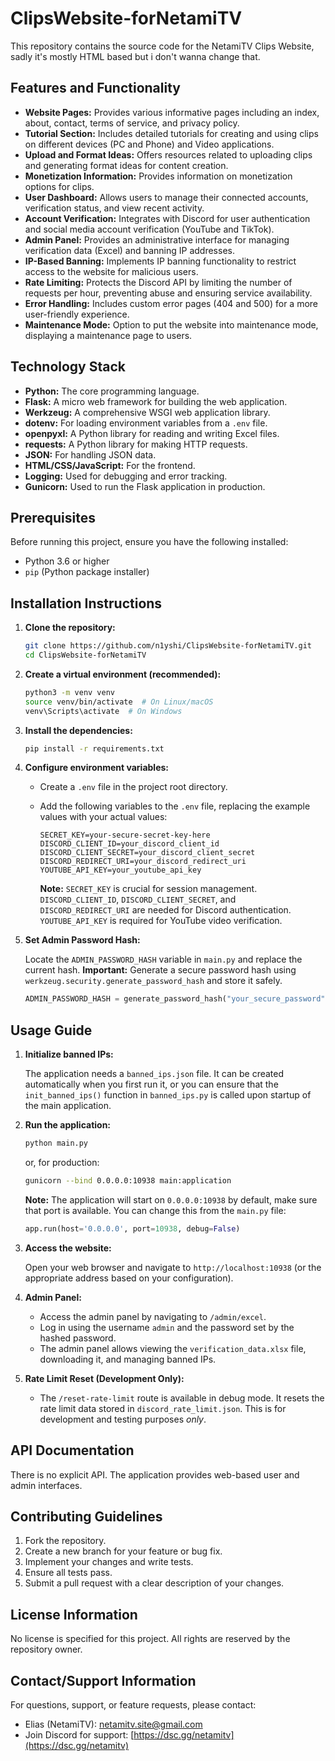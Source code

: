 # ClipsWebsite-forNetamiTV

This repository contains the source code for the NetamiTV Clips Website, sadly it's mostly HTML based but i don't wanna change that.

## Features and Functionality

*   **Website Pages:** Provides various informative pages including an index, about, contact, terms of service, and privacy policy.
*   **Tutorial Section:** Includes detailed tutorials for creating and using clips on different devices (PC and Phone) and Video applications.
*   **Upload and Format Ideas:** Offers resources related to uploading clips and generating format ideas for content creation.
*   **Monetization Information:** Provides information on monetization options for clips.
*   **User Dashboard:** Allows users to manage their connected accounts, verification status, and view recent activity.
*   **Account Verification:** Integrates with Discord for user authentication and social media account verification (YouTube and TikTok).
*   **Admin Panel:** Provides an administrative interface for managing verification data (Excel) and banning IP addresses.
*   **IP-Based Banning:** Implements IP banning functionality to restrict access to the website for malicious users.
*   **Rate Limiting:** Protects the Discord API by limiting the number of requests per hour, preventing abuse and ensuring service availability.
*   **Error Handling:** Includes custom error pages (404 and 500) for a more user-friendly experience.
*   **Maintenance Mode:** Option to put the website into maintenance mode, displaying a maintenance page to users.

## Technology Stack

*   **Python:** The core programming language.
*   **Flask:** A micro web framework for building the web application.
*   **Werkzeug:** A comprehensive WSGI web application library.
*   **dotenv:** For loading environment variables from a `.env` file.
*   **openpyxl:** A Python library for reading and writing Excel files.
*   **requests:** A Python library for making HTTP requests.
*   **JSON:** For handling JSON data.
*   **HTML/CSS/JavaScript:** For the frontend.
*   **Logging:** Used for debugging and error tracking.
*   **Gunicorn:** Used to run the Flask application in production.

## Prerequisites

Before running this project, ensure you have the following installed:

*   Python 3.6 or higher
*   `pip` (Python package installer)

## Installation Instructions

1.  **Clone the repository:**

    ```bash
    git clone https://github.com/n1yshi/ClipsWebsite-forNetamiTV.git
    cd ClipsWebsite-forNetamiTV
    ```

2.  **Create a virtual environment (recommended):**

    ```bash
    python3 -m venv venv
    source venv/bin/activate  # On Linux/macOS
    venv\Scripts\activate  # On Windows
    ```

3.  **Install the dependencies:**

    ```bash
    pip install -r requirements.txt
    ```

4.  **Configure environment variables:**

    *   Create a `.env` file in the project root directory.
    *   Add the following variables to the `.env` file, replacing the example values with your actual values:

        ```
        SECRET_KEY=your-secure-secret-key-here
        DISCORD_CLIENT_ID=your_discord_client_id
        DISCORD_CLIENT_SECRET=your_discord_client_secret
        DISCORD_REDIRECT_URI=your_discord_redirect_uri
        YOUTUBE_API_KEY=your_youtube_api_key
        ```

        **Note:**  `SECRET_KEY` is crucial for session management. `DISCORD_CLIENT_ID`, `DISCORD_CLIENT_SECRET`, and `DISCORD_REDIRECT_URI` are needed for Discord authentication. `YOUTUBE_API_KEY` is required for YouTube video verification.

5. **Set Admin Password Hash:**

    Locate the `ADMIN_PASSWORD_HASH` variable in `main.py` and replace the current hash.  **Important:** Generate a secure password hash using `werkzeug.security.generate_password_hash` and store it safely.

    ```python
    ADMIN_PASSWORD_HASH = generate_password_hash("your_secure_password")
    ```

## Usage Guide

1.  **Initialize banned IPs:**

    The application needs a `banned_ips.json` file. It can be created automatically when you first run it, or you can ensure that the `init_banned_ips()` function in `banned_ips.py` is called upon startup of the main application.

2.  **Run the application:**

    ```bash
    python main.py
    ```

    or, for production:

    ```bash
    gunicorn --bind 0.0.0.0:10938 main:application
    ```

    **Note:** The application will start on `0.0.0.0:10938` by default, make sure that port is available.
    You can change this from the `main.py` file:

    ```python
    app.run(host='0.0.0.0', port=10938, debug=False)
    ```

3.  **Access the website:**

    Open your web browser and navigate to `http://localhost:10938` (or the appropriate address based on your configuration).

4.  **Admin Panel:**

    *   Access the admin panel by navigating to `/admin/excel`.
    *   Log in using the username `admin` and the password set by the hashed password.
    *   The admin panel allows viewing the `verification_data.xlsx` file, downloading it, and managing banned IPs.

5.  **Rate Limit Reset (Development Only):**

    *   The `/reset-rate-limit` route is available in debug mode.  It resets the rate limit data stored in `discord_rate_limit.json`.  This is for development and testing purposes *only*.

## API Documentation

There is no explicit API. The application provides web-based user and admin interfaces.

## Contributing Guidelines

1.  Fork the repository.
2.  Create a new branch for your feature or bug fix.
3.  Implement your changes and write tests.
4.  Ensure all tests pass.
5.  Submit a pull request with a clear description of your changes.

## License Information

No license is specified for this project. All rights are reserved by the repository owner.

## Contact/Support Information

For questions, support, or feature requests, please contact:

*   Elias (NetamiTV): netamitv.site@gmail.com
*   Join Discord for support: [https://dsc.gg/netamitv](https://dsc.gg/netamitv)
